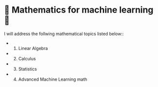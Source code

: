 # 📖 Mathematics for machine learning 🧮

I will address the follwing mathematical topics listed below::

- 1. Linear Algebra

- 2. Calculus
- 3. Statistics
- 4. Advanced Machine Learning math

